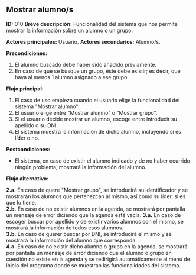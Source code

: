 ## Mostrar alumno/s

**ID:** 010
**Breve descripción:** Funcionalidad del sistema que nos permite mostrar la información sobre un alumno o un grupo.

**Actores principales:** Usuario.
**Actores secundarios:** Alumno/s.

**Precondiciones:**

1. El alumno buscado debe haber sido añadido previamente.
2. En caso de que se busque un grupo, éste debe existir; es decir, que haya al menos 1 alumno asignado a ese grupo.  



**Flujo principal:**  

1. El caso de uso empieza cuando el usuario elige la funcionalidad del sistema "Mostrar alumno".  
2. El usuario elige entre "Mostrar alumno" o "Mostrar grupo".
3. Si el usuario decide mostrar un alumno, escoge entre introducir su apellido o su DNI. 
4. El sistema muestra la información de dicho alumno, incluyendo si es líder o no.  


**Postcondiciones:**  

* El sistema, en caso de existir el alumno indicado y de no haber ocurrido ningún problema, mostrará la información del alumno.  


**Flujo alternativo:**  
 
**2.a.** En caso de quere "Mostrar grupo", se introducirá su identificador y se mostrarán los alumnos que pertenezcan al mismo, así como su líder, si es que lo tiene.  
**2.b.** En caso de no existir alumnos en la agenda, se mostrará por pantalla un mensaje de error diciendo que la agenda está vacía.
**3.a.** En caso de escoger buscar por apellido y de existir varios alumnos con el mismo, se mostrará la información de todos esos alumnos.  
**3.b.** En caso de querer buscar por DNI, se introducirá el mismo y se mostrará la información del alumno que corresponda.   
**4.a.** En caso de no existir dicho alumno o grupo en la agenda, se mostrará por pantalla un mensaje de error diciendo que el alumno o grupo en cuestión no existe en la agenda y se redirigirá automáticamente al menú de inicio del programa donde se muestran las funcionalidades del sistema.  
